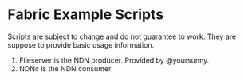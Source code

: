 # Fabric Example Scripts

Scripts are subject to change and do not guarantee to work.
They are suppose to provide basic usage information.

1. Fileserver is the NDN producer. Provided by @yoursunny.
2. NDNc is the NDN consumer